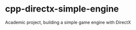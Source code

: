 cpp-directx-simple-engine
=========================

Academic project, building a simple game engine with DirectX
